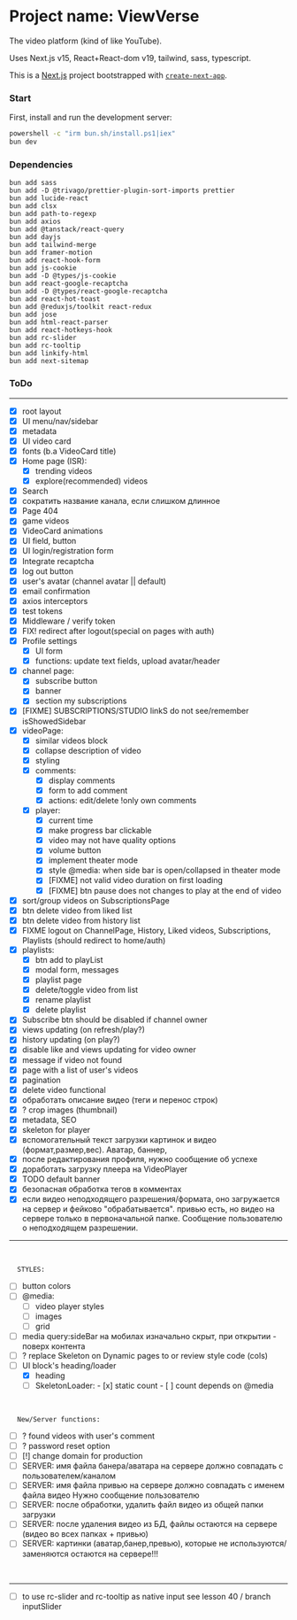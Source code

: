 # Project name: ViewVerse

<!--VideoVibe (ViewVibe), VideoVerse (ViewVerse), StreamSpark, Tubex, Vidberry  -->

The video platform (kind of like YouTube).

Uses Next.js v15, React+React-dom v19, tailwind, sass, typescript.

This is a [Next.js](https://nextjs.org) project bootstrapped with
[`create-next-app`](https://nextjs.org/docs/app/api-reference/cli/create-next-app).

### Start

First, install and run the development server:

```bash
powershell -c "irm bun.sh/install.ps1|iex"
bun dev
```

### Dependencies

```
bun add sass
bun add -D @trivago/prettier-plugin-sort-imports prettier
bun add lucide-react
bun add clsx
bun add path-to-regexp
bun add axios
bun add @tanstack/react-query
bun add dayjs
bun add tailwind-merge
bun add framer-motion
bun add react-hook-form
bun add js-cookie
bun add -D @types/js-cookie
bun add react-google-recaptcha
bun add -D @types/react-google-recaptcha
bun add react-hot-toast
bun add @reduxjs/toolkit react-redux
bun add jose
bun add html-react-parser
bun add react-hotkeys-hook
bun add rc-slider
bun add rc-tooltip
bun add linkify-html
bun add next-sitemap
```

### ToDo

---

- [x] root layout
- [x] UI menu/nav/sidebar
- [x] metadata
- [x] UI video card
- [x] fonts (b.a VideoCard title)
- [x] Home page (ISR):
  - [x] trending videos
  - [x] explore(recommended) videos
- [x] Search
- [x] сократить название канала, если слишком длинное
- [x] Page 404
- [x] game videos
- [x] VideoCard animations
- [x] UI field, button
- [x] UI login/registration form
- [x] Integrate recaptcha
- [x] log out button
- [x] user's avatar (channel avatar || default)
- [x] email confirmation
- [x] axios interceptors
- [x] test tokens
- [x] Middleware / verify token
- [x] FIX! redirect after logout(special on pages with auth)
- [x] Profile settings
  - [x] UI form
  - [x] functions: update text fields, upload avatar/header
- [x] channel page:
  - [x] subscribe button
  - [x] banner
  - [x] section my subscriptions
- [x] [FIXME] SUBSCRIPTIONS/STUDIO linkS do not see/remember isShowedSidebar
- [x] videoPage:
  - [x] similar videos block
  - [x] collapse description of video
  - [x] styling
  - [x] comments:
    - [x] display comments
    - [x] form to add comment
    - [x] actions: edit/delete !only own comments
  - [x] player:
    - [x] current time
    - [x] make progress bar clickable
    - [x] video may not have quality options
    - [x] volume button
    - [x] implement theater mode
    - [x] style @media: when side bar is open/collapsed in theater mode
    - [x] [FIXME] not valid video duration on first loading
    - [x] [FIXME] btn pause does not changes to play at the end of video
- [x] sort/group videos on SubscriptionsPage
- [x] btn delete video from liked list
- [x] btn delete video from history list
- [x] FIXME logout on ChannelPage, History, Liked videos, Subscriptions, Playlists (should redirect
      to home/auth)
- [x] playlists:
  - [x] btn add to playList
  - [x] modal form, messages
  - [x] playlist page
  - [x] delete/toggle video from list
  - [x] rename playlist
  - [x] delete playlist
- [x] Subscribe btn should be disabled if channel owner
- [x] views updating (on refresh/play?)
- [x] history updating (on play?)
- [x] disable like and views updating for video owner
- [x] message if video not found
- [x] page with a list of user's videos
- [x] pagination
- [x] delete video functional
- [x] обработать описание видео (теги и перенос строк)
- [x] ? crop images (thumbnail)
- [x] metadata, SEO
- [x] skeleton for player
- [x] вспомогательный текст загрузки картинок и видео (формат,размер,вес). Аватар, баннер,
- [x] после редактирования профиля, нужно сообщение об успехе
- [x] доработать загрузку плеера на VideoPlayer
- [x] TODO default banner
- [x] безопасная обработка тегов в комментах
- [x] если видео неподходящего разрешения/формата, оно загружается на сервер и фейково
      "обрабатывается". привью есть, но видео на сервере только в первоначальной папке. Сообщение
      пользователю о неподходящем разрешении.

---

<br />

      STYLES:

- [ ] button colors
- [ ] @media:
  - [ ] video player styles
  - [ ] images
  - [ ] grid
- [ ] media query:sideBar на мобилах изначально скрыт, при открытии - поверх контента
- [ ] ? replace Skeleton on Dynamic pages to <Loading /> or review style code (cols)
- [ ] UI block's heading/loader
  - [x] heading
  - [ ] SkeletonLoader: - [x] static count - [ ] count depends on @media

<!-- - [ ] меню кнопка?, 1 колонка
- [ ] xs 540 - меню скрыто, 2 колонки
- [ ] sm 640
- [ ] md 768 - меню скрыто, 3 колонки
- [ ] lg 1024 - меню открыто, 3 колонки
- [ ] xl 1280 - меню открыто, 4 колонки
- [ ] 2xl 1536  -->

<br />

      New/Server functions:

- [ ] ? found videos with user's comment
- [ ] ? password reset option
- [ ] [!] change domain for production
- [ ] SERVER: имя файла банера/аватара на сервере должно совпадать с пользователем/каналом
- [ ] SERVER: имя файла привью на сервере должно совпадать с именем файла видео Нужно сообщение
      пользователю
- [ ] SERVER: после обработки, удалить файл видео из общей папки загрузки
- [ ] SERVER: после удаления видео из БД, файлы остаются на сервере (видео во всех папках + привью)
- [ ] SERVER: картинки (аватар,банер,превью), которые не используются/заменяются остаются на
      сервере!!!

<br />

---

- [ ] to use rc-slider and rc-tooltip as native input see lesson 40 / branch inputSlider
